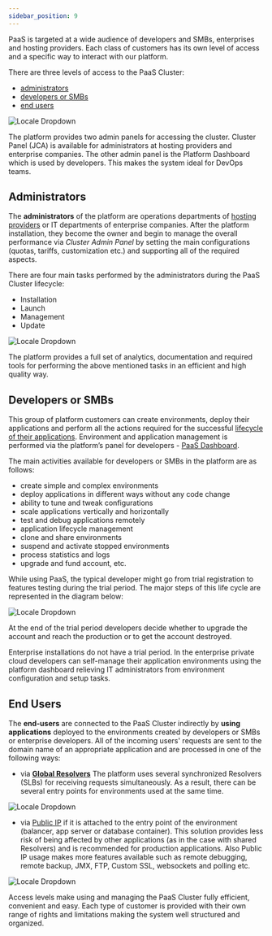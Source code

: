 ```yaml
---
sidebar_position: 9
---
```


PaaS is targeted at a wide audience of developers and SMBs, enterprises and hosting providers. Each class of customers has its own level of access and a specific way to interact with our platform.

There are three levels of access to the PaaS Cluster:

- [administrators](http://localhost:3000/docs/PlatformOverview/Cluster%20Access%20Levels#administrators)
- [developers or SMBs](http://localhost:3000/docs/PlatformOverview/Cluster%20Access%20Levels#developers-or-smbs)
- [end users](http://localhost:3000/docs/PlatformOverview/Cluster%20Access%20Levels#end-users)

<div style={{
    display:'flex',
    justifyContent: 'center',
    margin: '0 0 1rem 0'
}}>

![Locale Dropdown](./img/ClusterAccessLevels/01-paas-access-levels.png)

</div>

The platform provides two admin panels for accessing the cluster. Cluster Panel (JCA) is available for administrators at hosting providers and enterprise companies. The other admin panel is the Platform Dashboard which is used by developers. This makes the system ideal for DevOps teams.

## Administrators

The **administrators** of the platform are operations departments of [hosting providers](http://localhost:3000/docs/QuickStart/Hosters%20List%20&%20Info) or IT departments of enterprise companies. After the platform installation, they become the owner and begin to manage the overall performance via _Cluster Admin Panel_ by setting the main configurations (quotas, tariffs, customization etc.) and supporting all of the required aspects.

There are four main tasks performed by the administrators during the PaaS Cluster lifecycle:

- Installation
- Launch
- Management
- Update

<div style={{
    display:'flex',
    justifyContent: 'center',
    margin: '0 0 1rem 0'
}}>

![Locale Dropdown](./img/ClusterAccessLevels/02-paas-administrator-tasks.png)

</div>

The platform provides a full set of analytics, documentation and required tools for performing the above mentioned tasks in an efficient and high quality way.

## Developers or SMBs

This group of platform customers can create environments, deploy their applications and perform all the actions required for the successful [lifecycle of their applications](http://localhost:3000/docs/ApplicationSetting/Application%20Lifecycle%20Management). Environment and application management is performed via the platform’s panel for developers - [PaaS Dashboard](http://localhost:3000/docs/QuickStart/Dashboard%20Guide).

The main activities available for developers or SMBs in the platform are as follows:

- create simple and complex environments
- deploy applications in different ways without any code change
- ability to tune and tweak configurations
- scale applications vertically and horizontally
- test and debug applications remotely
- application lifecycle management
- clone and share environments
- suspend and activate stopped environments
- process statistics and logs
- upgrade and fund account, etc.

While using PaaS, the typical developer might go from trial registration to features testing during the trial period. The major steps of this life cycle are represented in the diagram below:

<div style={{
    display:'flex',
    justifyContent: 'center',
    margin: '0 0 1rem 0'
}}>

![Locale Dropdown](./img/ClusterAccessLevels/03-account-lifecycle.png)

</div>

At the end of the trial period developers decide whether to upgrade the account and reach the production or to get the account destroyed.

Enterprise installations do not have a trial period. In the enterprise private cloud developers can self-manage their application environments using the platform dashboard relieving IT administrators from environment configuration and setup tasks.

## End Users

The **end-users** are connected to the PaaS Cluster indirectly by **using applications** deployed to the environments created by developers or SMBs or enterprise developers. All of the incoming users' requests are sent to the domain name of an appropriate application and are processed in one of the following ways:

- via **[Global Resolvers](http://localhost:3000/docs/ApplicationSetting/External%20Access%20To%20Applications/Shared%20Load%20Balancer)** The platform uses several synchronized Resolvers (SLBs) for receiving requests simultaneously. As a result, there can be several entry points for environments used at the same time.

<div style={{
    display:'flex',
    justifyContent: 'center',
    margin: '0 0 1rem 0'
}}>

![Locale Dropdown](./img/ClusterAccessLevels/04-cluster-access-shared-balancer.png)

</div>

- via [Public IP](http://localhost:3000/docs/ApplicationSetting/External%20Access%20To%20Applications/Public%20IP) if it is attached to the entry point of the environment (balancer, app server or database container). This solution provides less risk of being affected by other applications (as in the case with shared Resolvers) and is recommended for production applications. Also Public IP usage makes more features available such as remote debugging, remote backup, JMX, FTP, Custom SSL, websockets and polling etc.

<div style={{
    display:'flex',
    justifyContent: 'center',
    margin: '0 0 1rem 0'
}}>

![Locale Dropdown](./img/ClusterAccessLevels/05-cluster-access-public-ip.png)

</div>

Access levels make using and managing the PaaS Cluster fully efficient, convenient and easy. Each type of customer is provided with their own range of rights and limitations making the system well structured and organized.
